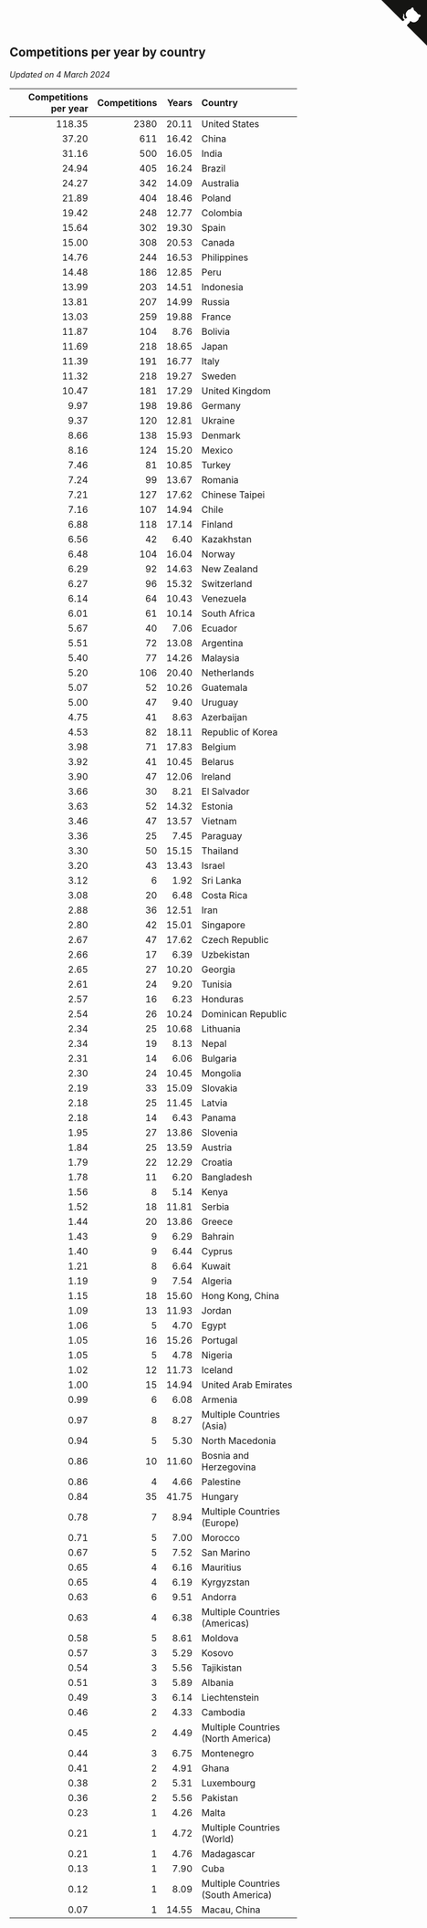 ## Competitions per year by country

*Updated on  4 March 2024*

| Competitions per year | Competitions | Years | Country |
| ---: | ---: | ---: | :--- |
| 118.35 | 2380 | 20.11 | United States |
| 37.20 | 611 | 16.42 | China |
| 31.16 | 500 | 16.05 | India |
| 24.94 | 405 | 16.24 | Brazil |
| 24.27 | 342 | 14.09 | Australia |
| 21.89 | 404 | 18.46 | Poland |
| 19.42 | 248 | 12.77 | Colombia |
| 15.64 | 302 | 19.30 | Spain |
| 15.00 | 308 | 20.53 | Canada |
| 14.76 | 244 | 16.53 | Philippines |
| 14.48 | 186 | 12.85 | Peru |
| 13.99 | 203 | 14.51 | Indonesia |
| 13.81 | 207 | 14.99 | Russia |
| 13.03 | 259 | 19.88 | France |
| 11.87 | 104 | 8.76 | Bolivia |
| 11.69 | 218 | 18.65 | Japan |
| 11.39 | 191 | 16.77 | Italy |
| 11.32 | 218 | 19.27 | Sweden |
| 10.47 | 181 | 17.29 | United Kingdom |
| 9.97 | 198 | 19.86 | Germany |
| 9.37 | 120 | 12.81 | Ukraine |
| 8.66 | 138 | 15.93 | Denmark |
| 8.16 | 124 | 15.20 | Mexico |
| 7.46 | 81 | 10.85 | Turkey |
| 7.24 | 99 | 13.67 | Romania |
| 7.21 | 127 | 17.62 | Chinese Taipei |
| 7.16 | 107 | 14.94 | Chile |
| 6.88 | 118 | 17.14 | Finland |
| 6.56 | 42 | 6.40 | Kazakhstan |
| 6.48 | 104 | 16.04 | Norway |
| 6.29 | 92 | 14.63 | New Zealand |
| 6.27 | 96 | 15.32 | Switzerland |
| 6.14 | 64 | 10.43 | Venezuela |
| 6.01 | 61 | 10.14 | South Africa |
| 5.67 | 40 | 7.06 | Ecuador |
| 5.51 | 72 | 13.08 | Argentina |
| 5.40 | 77 | 14.26 | Malaysia |
| 5.20 | 106 | 20.40 | Netherlands |
| 5.07 | 52 | 10.26 | Guatemala |
| 5.00 | 47 | 9.40 | Uruguay |
| 4.75 | 41 | 8.63 | Azerbaijan |
| 4.53 | 82 | 18.11 | Republic of Korea |
| 3.98 | 71 | 17.83 | Belgium |
| 3.92 | 41 | 10.45 | Belarus |
| 3.90 | 47 | 12.06 | Ireland |
| 3.66 | 30 | 8.21 | El Salvador |
| 3.63 | 52 | 14.32 | Estonia |
| 3.46 | 47 | 13.57 | Vietnam |
| 3.36 | 25 | 7.45 | Paraguay |
| 3.30 | 50 | 15.15 | Thailand |
| 3.20 | 43 | 13.43 | Israel |
| 3.12 | 6 | 1.92 | Sri Lanka |
| 3.08 | 20 | 6.48 | Costa Rica |
| 2.88 | 36 | 12.51 | Iran |
| 2.80 | 42 | 15.01 | Singapore |
| 2.67 | 47 | 17.62 | Czech Republic |
| 2.66 | 17 | 6.39 | Uzbekistan |
| 2.65 | 27 | 10.20 | Georgia |
| 2.61 | 24 | 9.20 | Tunisia |
| 2.57 | 16 | 6.23 | Honduras |
| 2.54 | 26 | 10.24 | Dominican Republic |
| 2.34 | 25 | 10.68 | Lithuania |
| 2.34 | 19 | 8.13 | Nepal |
| 2.31 | 14 | 6.06 | Bulgaria |
| 2.30 | 24 | 10.45 | Mongolia |
| 2.19 | 33 | 15.09 | Slovakia |
| 2.18 | 25 | 11.45 | Latvia |
| 2.18 | 14 | 6.43 | Panama |
| 1.95 | 27 | 13.86 | Slovenia |
| 1.84 | 25 | 13.59 | Austria |
| 1.79 | 22 | 12.29 | Croatia |
| 1.78 | 11 | 6.20 | Bangladesh |
| 1.56 | 8 | 5.14 | Kenya |
| 1.52 | 18 | 11.81 | Serbia |
| 1.44 | 20 | 13.86 | Greece |
| 1.43 | 9 | 6.29 | Bahrain |
| 1.40 | 9 | 6.44 | Cyprus |
| 1.21 | 8 | 6.64 | Kuwait |
| 1.19 | 9 | 7.54 | Algeria |
| 1.15 | 18 | 15.60 | Hong Kong, China |
| 1.09 | 13 | 11.93 | Jordan |
| 1.06 | 5 | 4.70 | Egypt |
| 1.05 | 16 | 15.26 | Portugal |
| 1.05 | 5 | 4.78 | Nigeria |
| 1.02 | 12 | 11.73 | Iceland |
| 1.00 | 15 | 14.94 | United Arab Emirates |
| 0.99 | 6 | 6.08 | Armenia |
| 0.97 | 8 | 8.27 | Multiple Countries (Asia) |
| 0.94 | 5 | 5.30 | North Macedonia |
| 0.86 | 10 | 11.60 | Bosnia and Herzegovina |
| 0.86 | 4 | 4.66 | Palestine |
| 0.84 | 35 | 41.75 | Hungary |
| 0.78 | 7 | 8.94 | Multiple Countries (Europe) |
| 0.71 | 5 | 7.00 | Morocco |
| 0.67 | 5 | 7.52 | San Marino |
| 0.65 | 4 | 6.16 | Mauritius |
| 0.65 | 4 | 6.19 | Kyrgyzstan |
| 0.63 | 6 | 9.51 | Andorra |
| 0.63 | 4 | 6.38 | Multiple Countries (Americas) |
| 0.58 | 5 | 8.61 | Moldova |
| 0.57 | 3 | 5.29 | Kosovo |
| 0.54 | 3 | 5.56 | Tajikistan |
| 0.51 | 3 | 5.89 | Albania |
| 0.49 | 3 | 6.14 | Liechtenstein |
| 0.46 | 2 | 4.33 | Cambodia |
| 0.45 | 2 | 4.49 | Multiple Countries (North America) |
| 0.44 | 3 | 6.75 | Montenegro |
| 0.41 | 2 | 4.91 | Ghana |
| 0.38 | 2 | 5.31 | Luxembourg |
| 0.36 | 2 | 5.56 | Pakistan |
| 0.23 | 1 | 4.26 | Malta |
| 0.21 | 1 | 4.72 | Multiple Countries (World) |
| 0.21 | 1 | 4.76 | Madagascar |
| 0.13 | 1 | 7.90 | Cuba |
| 0.12 | 1 | 8.09 | Multiple Countries (South America) |
| 0.07 | 1 | 14.55 | Macau, China |


<a href="https://github.com/jonatanklosko/wca_statistics" class="github-corner" aria-label="View source on Github"><svg width="80" height="80" viewBox="0 0 250 250" style="fill:#151513; color:#fff; position: absolute; top: 0; border: 0; right: 0;" aria-hidden="true"><path d="M0,0 L115,115 L130,115 L142,142 L250,250 L250,0 Z"></path><path d="M128.3,109.0 C113.8,99.7 119.0,89.6 119.0,89.6 C122.0,82.7 120.5,78.6 120.5,78.6 C119.2,72.0 123.4,76.3 123.4,76.3 C127.3,80.9 125.5,87.3 125.5,87.3 C122.9,97.6 130.6,101.9 134.4,103.2" fill="currentColor" style="transform-origin: 130px 106px;" class="octo-arm"></path><path d="M115.0,115.0 C114.9,115.1 118.7,116.5 119.8,115.4 L133.7,101.6 C136.9,99.2 139.9,98.4 142.2,98.6 C133.8,88.0 127.5,74.4 143.8,58.0 C148.5,53.4 154.0,51.2 159.7,51.0 C160.3,49.4 163.2,43.6 171.4,40.1 C171.4,40.1 176.1,42.5 178.8,56.2 C183.1,58.6 187.2,61.8 190.9,65.4 C194.5,69.0 197.7,73.2 200.1,77.6 C213.8,80.2 216.3,84.9 216.3,84.9 C212.7,93.1 206.9,96.0 205.4,96.6 C205.1,102.4 203.0,107.8 198.3,112.5 C181.9,128.9 168.3,122.5 157.7,114.1 C157.9,116.9 156.7,120.9 152.7,124.9 L141.0,136.5 C139.8,137.7 141.6,141.9 141.8,141.8 Z" fill="currentColor" class="octo-body"></path></svg></a><style>.github-corner:hover .octo-arm{animation:octocat-wave 560ms ease-in-out}@keyframes octocat-wave{0%,100%{transform:rotate(0)}20%,60%{transform:rotate(-25deg)}40%,80%{transform:rotate(10deg)}}@media (max-width:500px){.github-corner:hover .octo-arm{animation:none}.github-corner .octo-arm{animation:octocat-wave 560ms ease-in-out}}</style>
